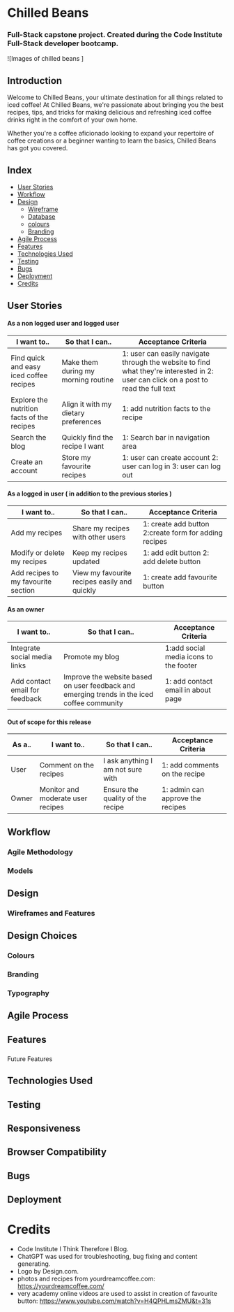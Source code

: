 # Chilled Beans
### Full-Stack capstone project. Created during the Code Institute Full-Stack developer bootcamp.

![Images of chilled beans ]
## Introduction
Welcome to Chilled Beans, your ultimate destination for all things related to iced coffee! At Chilled Beans, we're passionate about bringing you the best recipes, tips, and tricks for making delicious and refreshing iced coffee drinks right in the comfort of your own home.

Whether you're a coffee aficionado looking to expand your repertoire of coffee creations or a beginner wanting to learn the basics, Chilled Beans has got you covered.

## Index
* [User Stories](#user-stories)
* [Workflow](#workflow)
* [Design](#design)
   * [Wireframe](#wireframe)
   * [Database](#database)
   * [colours](#colours)
   * [Branding](#branding)
* [Agile Process](#agile-process)
* [Features](#features)
* [Technologies Used](#technologies-used)
* [Testing](#testing)
* [Bugs](#bugs)
* [Deployment](#deployment)
* [Credits](#credits)


## User Stories

#### As a non logged user and logged user
|I want to.. | So that I can.. | Acceptance Criteria |
| ----------- | ----------- | ----------- |
| Find quick and easy iced coffee recipes | Make them during my morning routine | 1: user can easily navigate through the website to find what they're interested in 2: user can click on a post to read the full text |
| Explore the nutrition facts of the recipes | Align it with my dietary preferences | 1: add nutrition facts to the recipe |
| Search the blog | Quickly find the recipe I want | 1: Search bar in navigation area |
| Create an account | Store my favourite recipes | 1: user can create account  2: user can log in 3: user can log out |

#### As a logged in user ( in addition to the previous stories )
|I want to.. | So that I can.. | Acceptance Criteria |
| ----------- | ----------- | ----------- |
| Add my recipes | Share my recipes with other users | 1: create add button 2:create form for adding recipes |
| Modify or delete my recipes | Keep my recipes updated | 1: add edit button 2: add delete button |
| Add recipes to my favourite section | View my favourite recipes easily and quickly | 1: create add favourite button |

#### As an owner
|I want to.. | So that I can.. | Acceptance Criteria |
| ----------- | ----------- | ----------- |
| Integrate social media links | Promote my blog | 1:add social media icons to the footer |
| Add contact email for feedback | Improve the website based on user feedback and emerging trends in the iced coffee community | 1: add contact email in about page |

#### Out of scope for this release
| As a.. | I want to.. | So that I can.. | Acceptance Criteria |
|-------| ----------- | ----------- | ----------- |
| User | Comment on the recipes | I ask anything I am not sure with | 1: add comments on the recipe |
| Owner | Monitor and moderate user recipes | Ensure the quality of the recipe |  1: admin can approve the recipes |




## Workflow
### Agile Methodology



### Models

## Design
### Wireframes and Features


## Design Choices
###  Colours


### Branding

### Typography

## Agile Process

## Features

###
###
###
Future Features

## Technologies Used

## Testing


## Responsiveness
## Browser Compatibility


## Bugs





## Deployment





# Credits

- Code Institute I Think Therefore I Blog. 
- ChatGPT was used for troubleshooting, bug fixing and content generating.
- Logo by Design.com.
- photos and recipes from yourdreamcoffee.com:
https://yourdreamcoffee.com/
- very academy online videos are used to assist in creation of favourite button:
https://www.youtube.com/watch?v=H4QPHLmsZMU&t=31s
